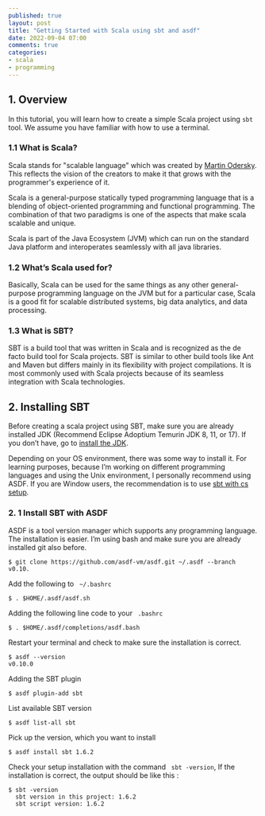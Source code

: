 ```yaml
---
published: true
layout: post
title: "Getting Started with Scala using sbt and asdf"
date: 2022-09-04 07:00
comments: true
categories: 
- scala
- programming
---
```


## 1. Overview
In this tutorial, you will learn how to create a simple Scala project using `sbt` tool. We assume you have familiar with how to use a terminal.
	
### 1.1  What is Scala?
Scala stands for "scalable language" which was created by [Martin Odersky](https://en.wikipedia.org/wiki/Martin_Odersky). This reflects the vision of the creators to make it that grows with the programmer's experience of it.

Scala is a general-purpose statically typed programming language that is a blending of object-oriented programming and functional programming. The combination of that two paradigms is one of the aspects that make scala scalable and unique. 

Scala is part of the Java Ecosystem (JVM) which can run on the standard Java platform and interoperates seamlessly with all java libraries.

### 1.2 What’s Scala used for?
Basically, Scala can be used for the same things as any other general-purpose programming language on the JVM but for a particular case,  Scala is a good fit for scalable distributed systems, big data analytics, and data processing.

### 1.3 What is SBT?
SBT is a build tool that was written in Scala and is recognized as the de facto build tool for Scala projects. SBT is similar to other build tools like Ant and Maven but differs mainly in its flexibility with project compilations. It is most commonly used with Scala projects because of its seamless integration with Scala technologies.

## 2. Installing SBT
Before creating a scala project using SBT, make sure you are already installed JDK (Recommend Eclipse Adoptium Temurin JDK 8, 11, or 17).  If you don’t have, go to [install the JDK](https://www.oracle.com/java/technologies/downloads/). 

Depending on your OS environment, there was some way to install it. For learning purposes,  because I’m working on different programming languages and using the Unix environment, I personally recommend using ASDF. If you are Window users, the recommendation is to use [sbt with cs setup](https://www.scala-sbt.org/1.x/docs/Installing-sbt-on-Windows.html).

### 2. 1 Install SBT with ASDF
ASDF is a tool version manager which supports any programming language. The installation is easier. I’m using bash and make sure you are already installed git also before.

```
$ git clone https://github.com/asdf-vm/asdf.git ~/.asdf --branch v0.10.

```

Add the following to ` ~/.bashrc`

```
$ . $HOME/.asdf/asdf.sh

```
Adding the following line code to your ` .bashrc`

```
$ . $HOME/.asdf/completions/asdf.bash

```
Restart your terminal and check to make sure the installation is correct.

```
$ asdf --version
v0.10.0

```

Adding the SBT plugin

```
$ asdf plugin-add sbt

```
List available SBT version

```
$ asdf list-all sbt

```
Pick up the version, which you want to install

```
$ asdf install sbt 1.6.2

```

Check your setup installation with the command ` sbt -version`,  If the installation is correct, the output should be like this :

```
$ sbt -version
  sbt version in this project: 1.6.2
  sbt script version: 1.6.2

```
